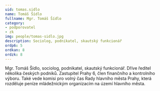 ```yaml
---
uid: tomas.sidlo
name: Tomáš Šídlo
fullname: Mgr. Tomáš Šídlo
category: 
- podporovatel
- zk
img: people/tomas-sidlo.jpg
description: Sociolog, podnikatel, skautský funkcionář
ordp6: 5
ordkan: 8
ordzk: 8
---
```

Mgr. Tomáš Šídlo, sociolog, podnikatel, skautský funkcionář. Dříve ředitel několika českých podniků. Zastupitel Prahy 6, člen finančního a kontrolního výboru. Také vede komisi pro volný čas Rady hlavního města Prahy, která rozděluje peníze mládežnickým organizacím na území hlavního města.

